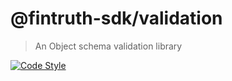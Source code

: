 # @fintruth-sdk/validation

> An Object schema validation library

[![Code Style](https://badgen.net/badge/code%20style/prettier/ff69b4)](https://github.com/prettier/prettier)
